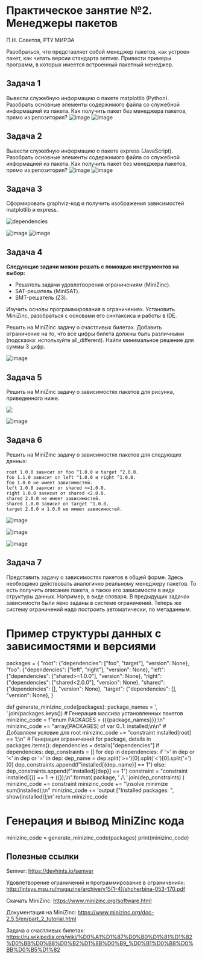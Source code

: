 # Практическое занятие №2. Менеджеры пакетов

П.Н. Советов, РТУ МИРЭА

Разобраться, что представляет собой менеджер пакетов, как устроен пакет, как читать версии стандарта semver. Привести примеры программ, в которых имеется встроенный пакетный менеджер.

## Задача 1

Вывести служебную информацию о пакете matplotlib (Python). Разобрать основные элементы содержимого файла со служебной информацией из пакета. Как получить пакет без менеджера пакетов, прямо из репозитория?
![image](https://github.com/user-attachments/assets/d1f6e59b-1483-40cd-b90d-d5d68d85d2bd)
![image](https://github.com/user-attachments/assets/c6c731bc-8ec5-4b1f-a01d-e43054036382)


## Задача 2

Вывести служебную информацию о пакете express (JavaScript). Разобрать основные элементы содержимого файла со служебной информацией из пакета. Как получить пакет без менеджера пакетов, прямо из репозитория?
![image](https://github.com/user-attachments/assets/8b183ee5-f60f-4201-9ed3-4ed1dfdfefc4)
![image](https://github.com/user-attachments/assets/54061d31-8f39-49ea-8d59-0c196c193727)


## Задача 3

Сформировать graphviz-код и получить изображения зависимостей matplotlib и express.

![dependencies](https://github.com/user-attachments/assets/7de1e4f2-71be-48bd-a05e-a72fd1d5eb1f)

![image](https://github.com/user-attachments/assets/8ef364f4-8948-4c87-a21e-bcc0c2224432)
![image](https://github.com/user-attachments/assets/e892a556-b9df-449e-a0b3-1b488f112a2e)


## Задача 4

**Следующие задачи можно решать с помощью инструментов на выбор:**

* Решатель задачи удовлетворения ограничениям (MiniZinc).
* SAT-решатель (MiniSAT).
* SMT-решатель (Z3).

Изучить основы программирования в ограничениях. Установить MiniZinc, разобраться с основами его синтаксиса и работы в IDE.

Решить на MiniZinc задачу о счастливых билетах. Добавить ограничение на то, что все цифры билета должны быть различными (подсказка: используйте all_different). Найти минимальное решение для суммы 3 цифр.

![image](https://github.com/user-attachments/assets/acd3cda9-7777-40aa-a217-19986b42f3c7)

## Задача 5

Решить на MiniZinc задачу о зависимостях пакетов для рисунка, приведенного ниже.

![](images/pubgrub.png)

![image](https://github.com/user-attachments/assets/a339a26b-ee99-4472-a062-4b0ffd9c8ed7)


## Задача 6

Решить на MiniZinc задачу о зависимостях пакетов для следующих данных:

```
root 1.0.0 зависит от foo ^1.0.0 и target ^2.0.0.
foo 1.1.0 зависит от left ^1.0.0 и right ^1.0.0.
foo 1.0.0 не имеет зависимостей.
left 1.0.0 зависит от shared >=1.0.0.
right 1.0.0 зависит от shared <2.0.0.
shared 2.0.0 не имеет зависимостей.
shared 1.0.0 зависит от target ^1.0.0.
target 2.0.0 и 1.0.0 не имеют зависимостей.
```
![image](https://github.com/user-attachments/assets/b9f976ab-39f9-4940-b218-9c08fa3634fa)

![image](https://github.com/user-attachments/assets/cb9564ed-2c20-4ebb-a29f-573ec8eda78d)

![image](https://github.com/user-attachments/assets/1c5b774c-2f7b-4329-af34-87b3637505a6)



## Задача 7

Представить задачу о зависимостях пакетов в общей форме. Здесь необходимо действовать аналогично реальному менеджеру пакетов. То есть получить описание пакета, а также его зависимости в виде структуры данных. Например, в виде словаря. В предыдущих задачах зависимости были явно заданы в системе ограничений. Теперь же систему ограничений надо построить автоматически, по метаданным.

# Пример структуры данных с зависимостями и версиями
packages = {
    "root": {"dependencies": ["foo", "target"], "version": None},
    "foo": {"dependencies": ["left", "right"], "version": None},
    "left": {"dependencies": ["shared>=1.0.0"], "version": None},
    "right": {"dependencies": ["shared<2.0.0"], "version": None},
    "shared": {"dependencies": [], "version": None},
    "target": {"dependencies": [], "version": None},
}

def generate_minizinc_code(packages):
    package_names = ', '.join(packages.keys())
    # Генерация массива установленных пакетов
    minizinc_code = f"enum PACKAGES = {{{package_names}}};\n"
    minizinc_code += "array[PACKAGES] of var 0..1: installed;\n\n"
    # Добавляем условие для root
    minizinc_code += "constraint installed[root] == 1;\n"
    # Генерация ограничений
    for package, details in packages.items():
        dependencies = details["dependencies"]
        if dependencies:
            dep_constraints = []
            for dep in dependencies:
                if '>' in dep or '<' in dep or '=' in dep:
                    dep_name = dep.split('>=')[0].split('<')[0].split('=')[0]
                    dep_constraints.append(f"installed[{dep_name}] == 1")
                else:
                    dep_constraints.append(f"installed[{dep}] == 1")
            constraint = "constraint installed[{}] == 1 -> ({});\n".format(
                package, ' /\\ '.join(dep_constraints)
            )
            minizinc_code += constraint
    minizinc_code += "\nsolve minimize sum(installed);\n"
    minizinc_code += 'output ["Installed packages: ", show(installed)];\n'
    return minizinc_code


# Генерация и вывод MiniZinc кода
minizinc_code = generate_minizinc_code(packages)
print(minizinc_code)

## Полезные ссылки

Semver: https://devhints.io/semver

Удовлетворение ограничений и программирование в ограничениях: http://intsys.msu.ru/magazine/archive/v15(1-4)/shcherbina-053-170.pdf

Скачать MiniZinc: https://www.minizinc.org/software.html

Документация на MiniZinc: https://www.minizinc.org/doc-2.5.5/en/part_2_tutorial.html

Задача о счастливых билетах: https://ru.wikipedia.org/wiki/%D0%A1%D1%87%D0%B0%D1%81%D1%82%D0%BB%D0%B8%D0%B2%D1%8B%D0%B9_%D0%B1%D0%B8%D0%BB%D0%B5%D1%82
